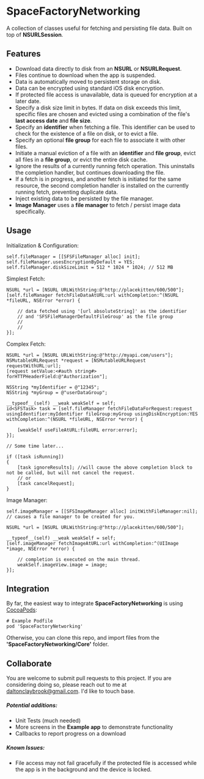 # SpaceFactoryNetworking

A collection of classes useful for fetching and persisting file data. Built on top of **NSURLSession**.

## Features

- Download data directly to disk from an **NSURL** or **NSURLRequest**.
- Files continue to download when the app is suspended.
- Data is automatically moved to persistent storage on disk.
- Data can be encrypted using standard iOS disk encryption.
- If protected file access is unavailable, data is queued for encryption at a later date.
- Specify a disk size limit in bytes. If data on disk exceeds this limit, specific files are chosen and evicted using a combination of the file's **last access date** and **file size**.
- Specify an **identifier** when fetching a file. This identifier can be used to check for the existence of a file on disk, or to evict a file.
- Specify an optional **file group** for each file to associate it with other files.
- Initiate a manual eviction of a file with an **identifier** and **file group**, evict all files in a **file group**, or evict the entire disk cache.
- Ignore the results of a currently running fetch operation. This uninstalls the completion handler, but continues downloading the file.
- If a fetch is in progress, and another fetch is initiated for the same resource, the second completion handler is installed on the currently running fetch, preventing duplicate data.
- Inject existing data to be persisted by the file manager.
- **Image Manager** uses a **file manager** to fetch / persist image data specifically.

## Usage

Initialization & Configuration:

    self.fileManager = [[SFSFileManager alloc] init];
    self.fileManager.usesEncryptionByDefault = YES;
    self.fileManager.diskSizeLimit = 512 * 1024 * 1024; // 512 MB
    
Simplest Fetch:

    NSURL *url = [NSURL URLWithString:@"http://placekitten/600/500"];
    [self.fileManager fetchFileDataAtURL:url withCompletion:^(NSURL *fileURL, NSError *error) {
    
        // data fetched using '[url absoluteString]' as the identifier 
        // and 'SFSFileManagerDefaultFileGroup' as the file group
        //
        // 
    }];
    
Complex Fetch:

    NSURL *url = [NSURL URLWithString:@"http://myapi.com/users"];
    NSMutableURLRequest *request = [NSMutableURLRequest requestWithURL:url];
    [request setValue:<#auth string#> forHTTPHeaderField:@"Authorization"];
    
    NSString *myIdentifier = @"12345";
    NSString *myGroup = @"userDataGroup";
    
    __typeof__(self) __weak weakSelf = self;
    id<SFSTask> task = [self.fileManager fetchFileDataForRequest:request usingIdentifier:myIdentifier fileGroup:myGroup usingDiskEncryption:YES withCompletion:^(NSURL *fileURL, NSError *error) {
        
        [weakSelf useFileAtURL:fileURL error:error];
    }];
    
    // Some time later...
    
    if ([task isRunning])
    {
        [task ignoreResults]; //will cause the above completion block to not be called, but will not cancel the request.
        // or
        [task cancelRequest];
    }
    
Image Manager:

    self.imageManager = [[SFSImageManager alloc] initWithFileManager:nil]; 
    // causes a file manager to be created for you.
    
    NSURL *url = [NSURL URLWithString:@"http://placekitten/600/500"];
    
    __typeof__(self) __weak weakSelf = self;
    [self.imageManager fetchImageAtURL:url withCompletion:^(UIImage *image, NSError *error) {
        
        // completion is executed on the main thread.
        weakSelf.imageView.image = image;
    }];
    
## Integration

By far, the easiest way to integrate **SpaceFactoryNetworking** is using [CocoaPods](http://cocoapods.org):

    # Example Podfile
    pod 'SpaceFactoryNetworking'
    
Otherwise, you can clone this repo, and import files from the **'SpaceFactoryNetworking/Core'** folder.

## Collaborate

You are welcome to submit pull requests to this project. If you are considering doing so, please reach out to me at [daltonclaybrook@gmail.com](mailto:daltonclaybrook@gmail.com). I'd like to touch base.

##### Potential additions:

- Unit Tests (much needed)
- More screens in the **Example app** to demonstrate functionality
- Callbacks to report progress on a download

##### Known Issues:

- File access may not fail gracefully if the protected file is accessed while the app is in the background and the device is locked.
